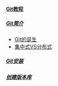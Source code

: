 
#### [Git教程](?file=home-Git教程)

##### [Git简介](?file=Git教程/10-Git简介 "Git简介")
- [Git的诞生](?file=Git教程/11-Git的诞生 "Git的诞生")
- [集中式VS分布式](?file=Git教程/12-集中式VS分布式 "集中式VS分布式")

##### [Git安装](?file=Git教程/20-Git安装 "Git安装")

##### [创建版本库](?file=Git教程/30-创建版本库 "创建版本库")
